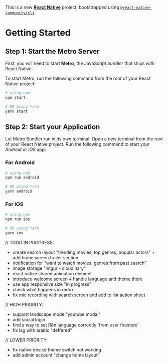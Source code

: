 This is a new [**React Native**](https://reactnative.dev) project, bootstrapped using [`@react-native-community/cli`](https://github.com/react-native-community/cli).

# Getting Started

## Step 1: Start the Metro Server

First, you will need to start **Metro**, the JavaScript _bundler_ that ships _with_ React Native.

To start Metro, run the following command from the _root_ of your React Native project:

```bash
# using npm
npm start

# OR using Yarn
yarn start
```

## Step 2: Start your Application

Let Metro Bundler run in its _own_ terminal. Open a _new_ terminal from the _root_ of your React Native project. Run the following command to start your _Android_ or _iOS_ app:

### For Android

```bash
# using npm
npm run android

# OR using Yarn
yarn android
```

### For iOS

```bash
# using npm
npm run ios

# OR using Yarn
yarn ios
```

// TODO:IN PROGRESS:

- create search layout "trending movies, top genres, popular actors" + add home screen trailer section
- notification for "want to watch movies, genres from past search"
- image storage "imgur - cloudinary"
- react native shared animation element
- introduce welcome screen + handle language and theme there
- use app responsive size "in progress"
- check what happens in redux
- fix mic recording with search screen and add to list action sheet

// HIGH PRIORITY:

- support landscape mode "youtube modal"
- add social login
- find a way to set i18n language correctly 'from user firestore'
- fix lag with arabic "deffered"

// LOWER PRIORITY:

- fix native device theme switch not working
- add admin account "change home layout"
